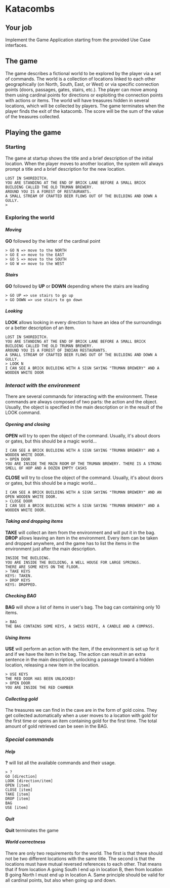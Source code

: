 # Katacombs

## Your job

Implement the Game Application starting from the provided Use Case interfaces.

## The game

The game describes a fictional world to be explored by the player via a set of commands. The world is a collection of locations linked to each other geographically (on North, South, East, or West) or via specific connection points (doors, passages, gates, stairs, etc.). The player can move among them using cardinal points for directions or exploiting the connection points with actions or items. The world will have treasures hidden in several locations, which will be collected by players. The game terminates when the player finds the exit of the katacomb. The score will be the sum of the value of the treasures collected.

## Playing the game

### Starting

The game at startup shows the title and a brief description of the initial location. When the player moves to another location, the system will always prompt a title and a brief description for the new location.

```text
LOST IN SHOREDITCH.
YOU ARE STANDING AT THE END OF BRICK LANE BEFORE A SMALL BRICK BUILDING CALLED THE OLD TRUMAN BREWERY.
AROUND YOU IS A FOREST OF RESTAURANTS.
A SMALL STREAM OF CRAFTED BEER FLOWS OUT OF THE BUILDING AND DOWN A GULLY.
>
```

### Exploring the world

#### _Moving_

**GO** followed by the letter of the cardinal point

```text
> GO N => move to the NORTH
> GO E => move to the EAST
> GO S => move to the SOUTH
> GO W => move to the WEST
```

#### _Stairs_

**GO** followed by **UP** or **DOWN** depending where the stairs are leading

```text
> GO UP => use stairs to go up
> GO DOWN => use stairs to go down
```

#### _Looking_

**LOOK** allows looking in every direction to have an idea of the surroundings or a better description of an item.

```text
LOST IN SHOREDITCH.
YOU ARE STANDING AT THE END OF BRICK LANE BEFORE A SMALL BRICK BUILDING CALLED THE OLD TRUMAN BREWERY.
AROUND YOU IS A FOREST OF INDIAN RESTAURANTS.
A SMALL STREAM OF CRAFTED BEER FLOWS OUT OF THE BUILDING AND DOWN A GULLY.
> LOOK N
I CAN SEE A BRICK BUILDING WITH A SIGN SAYING "TRUMAN BREWERY" AND A WOODEN WHITE DOOR
```

### _Interact with the environment_

There are several commands for interacting with the environment. These commands are always composed of two parts: the action and the object. Usually, the object is specified in the main description or in the result of the LOOK command.

#### _Opening and closing_

**OPEN** will try to open the object of the command. Usually, it's about doors or gates, but this should be a magic world...

```text
I CAN SEE A BRICK BUILDING WITH A SIGN SAYING "TRUMAN BREWERY" AND A WOODEN WHITE DOOR.
> OPEN DOOR
YOU ARE INSIDE THE MAIN ROOM OF THE TRUMAN BREWERY. THERE IS A STRONG SMELL OF HOP AND A DOZEN EMPTY CASKS
```

**CLOSE** will try to close the object of the command. Usually, it's about doors or gates, but this should be a magic world...

```text
I CAN SEE A BRICK BUILDING WITH A SIGN SAYING "TRUMAN BREWERY" AND AN OPEN WOODEN WHITE DOOR.
> CLOSE DOOR
I CAN SEE A BRICK BUILDING WITH A SIGN SAYING "TRUMAN BREWERY" AND A WOODEN WHITE DOOR.
```

#### _Taking and dropping items_

**TAKE** will collect an item from the environment and will put it in the bag. **DROP** allows leaving an item in the environment. Every item can be taken and dropped anywhere, and the game has to list the items in the environment just after the main description.

```text
INSIDE THE BUILDING.
YOU ARE INSIDE THE BUILDING, A WELL HOUSE FOR LARGE SPRINGS.
THERE ARE SOME KEYS ON THE FLOOR.
> TAKE KEYS
KEYS: TAKEN.
> DROP KEYS
KEYS: DROPPED.
```

#### _Checking BAG_

**BAG** will show a list of items in user's bag. The bag can containing only 10 items.

```text
> BAG
THE BAG CONTAINS SOME KEYS, A SWISS KNIFE, A CANDLE AND A COMPASS.
```

#### _Using items_

**USE** will perform an action with the item, if the environment is set up for it and if we have the item in the bag. The action can result in an extra sentence in the main description, unlocking a passage toward a hidden location, releasing a new item in the location.

```text
> USE KEYS
THE RED DOOR HAS BEEN UNLOCKED!
> OPEN DOOR
YOU ARE INSIDE THE RED CHAMBER
```

#### _Collecting gold_

The treasures we can find in the cave are in the form of gold coins. They get collected automatically when a user moves to a location with gold for the first time or opens an item containing gold for the first time. The total amount of gold retrieved can be seen in the BAG.

### _Special commands_

#### _Help_

**?** will list all the available commands and their usage.

```text
> ?
GO [direction]
LOOK [direction/item]
OPEN [item]
CLOSE [item]
TAKE [item]
DROP [item]
BAG
USE [item]
```

#### _Quit_

**Quit** terminates the game

#### _World correctness_

There are only two requirements for the world. The first is that there should not be two different locations with the same title. The second is that the locations must have mutual reversed references to each other. That means that if from location A going South I end up in location B, then from location B going North I must end up in location A. Same principle should be valid for all cardinal points, but also when going up and down.
